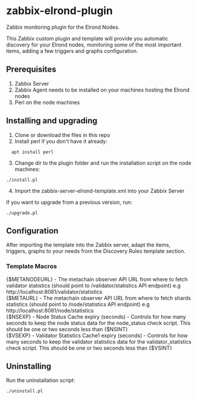 # zabbix-elrond-plugin
Zabbix monitoring plugin for the Elrond Nodes.

This Zabbix custom plugin and template will provide you automatic discovery for your Elrond nodes, monitoring some of the most important items, adding a few triggers and graphs configuration.

## Prerequisites
1. Zabbix Server
2. Zabbix Agent needs to be installed on your machines hosting the Elrond nodes
3. Perl on the node machines

## Installing and upgrading

1. Clone or download the files in this repo
2. Install perl if you don't have it already:
```
  apt install perl
```
3. Change dir to the plugin folder and run the installation script on the node machines:
```
./install.pl
```
4. Import the zabbix-server-elrond-template.xml into your Zabbix Server

If you want to upgrade from a previous version, run:
```
./upgrade.pl
```


## Configuration
After importing the template into the Zabbix server, adapt the items, triggers, graphs to your needs from the Discovery Rules template section.

### Template Macros

{$METANODEURL} - The metachain observer API URL from where to fetch validator statistics (should point to /validator/statistics API endpoint) e.g http://localhost:8081/validator/statistics<br/>
{$METAURL} - The metachain observer API URL from where to fetch shards statistics (should point to /node/statistics API endpoint)  e.g http://localhost:8081/node/statistics<br/>
{$NSEXP} - Node Status Cache expiry (seconds) - Controls for how many seconds to keep the node status data for the node_status check script. This should be one or two seconds less than {$NSINT}<br/>
{$VSEXP} - Validator Statistics Cache1 expiry (seconds) - Controls for how many seconds to keep the validator statistics data for the validator_statistics check script. This should be one or two seconds less than {$VSINT}<br/>

## Uninstalling
Run the uninstallation script:
```
./uninstall.pl
```
